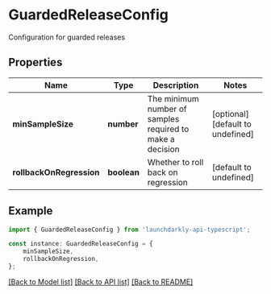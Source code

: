 # GuardedReleaseConfig

Configuration for guarded releases

## Properties

Name | Type | Description | Notes
------------ | ------------- | ------------- | -------------
**minSampleSize** | **number** | The minimum number of samples required to make a decision | [optional] [default to undefined]
**rollbackOnRegression** | **boolean** | Whether to roll back on regression | [default to undefined]

## Example

```typescript
import { GuardedReleaseConfig } from 'launchdarkly-api-typescript';

const instance: GuardedReleaseConfig = {
    minSampleSize,
    rollbackOnRegression,
};
```

[[Back to Model list]](../README.md#documentation-for-models) [[Back to API list]](../README.md#documentation-for-api-endpoints) [[Back to README]](../README.md)
